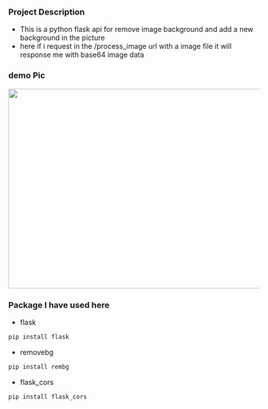 ### Project Description

- This is a python flask api for remove image background and add a new background in the picture
- here if i request in the /process_image url with a image file it will response me with base64 image data

### demo Pic
<img src='result.jpg' width='600px' height='400px'>

###

### Package I have used here

- flask
```bash
pip install flask
```

- removebg

``` bash
pip install rembg
```
- flask_cors

``` bash
pip install flask_cors
```

